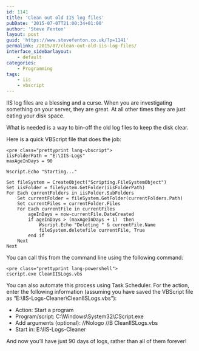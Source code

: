 ```yaml
---
id: 1141
title: 'Clean out old IIS log files'
pubDate: '2015-07-07T21:00:34+01:00'
author: 'Steve Fenton'
layout: post
guid: 'https://www.stevefenton.co.uk/?p=1141'
permalink: /2015/07/clean-out-old-iis-log-files/
interface_sidebarlayout:
    - default
categories:
    - Programming
tags:
    - iis
    - vbscript
---
```


IIS log files are a blessing and a curse. When you are investigating something on your server, they are great. At all other times they are just eating your disk space.

What is needed is a way to bin-off the old log files to keep the disk clear.

Here is a quick VBScript file that does the job:

```
<pre class="prettyprint lang-vbscript">
iisFolderPath = "E:\IIS-Logs"
maxAgeInDays = 90

Wscript.Echo "Starting..."

Set fileSystem = CreateObject("Scripting.FileSystemObject")
Set iisFolder = fileSystem.GetFolder(iisFolderPath)
For Each currentFolders in iisFolder.SubFolders
    Set currentFolder = fileSystem.GetFolder(currentFolders.Path)
    Set currentFiles = currentFolder.Files
    For Each currentFile in currentFiles
        ageInDays = now-currentFile.DateCreated
        if ageInDays > (maxAgeInDays + 1)  then
            Wscript.Echo "Deleting " & currentFile.Name
            fileSystem.deletefile currentFile, True
        end if
    Next
Next
```

You can call this from the command line using the following command:

```
<pre class="prettyprint lang-powershell">
cscript.exe CleanIISLogs.vbs
```

You can also automate this process using Task Scheduler. For the action, enter the following information (assuming you have saved the VBScript file as “E:\\IIS-Logs-Cleaner\\CleanIISLogs.vbs”):

- Action: Start a program
- Program/script: C:\\Windows\\System32\\CScript.exe
- Add arguments (optional): //Nologo //B CleanIISLogs.vbs
- Start in: E:\\IIS-Logs-Cleaner

And now you’ll have just 90 days of logs, rather than all of them forever!